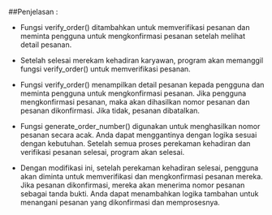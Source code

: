 ##Penjelasan :

- Fungsi verify_order() ditambahkan untuk memverifikasi pesanan dan meminta pengguna untuk mengkonfirmasi pesanan setelah melihat detail pesanan.
- Setelah selesai merekam kehadiran karyawan, program akan memanggil fungsi verify_order() untuk memverifikasi pesanan.
- Fungsi verify_order() menampilkan detail pesanan kepada pengguna dan meminta pengguna untuk mengkonfirmasi pesanan. Jika pengguna mengkonfirmasi pesanan, maka akan dihasilkan nomor pesanan dan pesanan dikonfirmasi. Jika tidak, pesanan dibatalkan.
- Fungsi generate_order_number() digunakan untuk menghasilkan nomor pesanan secara acak. Anda dapat menggantinya dengan logika sesuai dengan kebutuhan.
Setelah semua proses perekaman kehadiran dan verifikasi pesanan selesai, program akan selesai.

- Dengan modifikasi ini, setelah perekaman kehadiran selesai, pengguna akan diminta untuk memverifikasi dan mengkonfirmasi pesanan mereka. Jika pesanan dikonfirmasi, mereka akan menerima nomor pesanan sebagai tanda bukti. Anda dapat menambahkan logika tambahan untuk menangani pesanan yang dikonfirmasi dan memprosesnya.